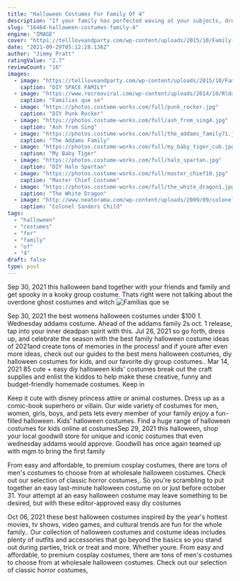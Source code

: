 ```yaml
---
title: "Halloween Costumes For Family Of 4"
description: "If your family has perfected waving at your subjects, dress up as the royal family, including the queen, a prince and princess and a british guard. Some other great family halloween costumes include a full array of colorful crayola crayons, spongebob squarepants characters or baby shark costumes"
slug: "16464-halloween-costumes-family-4"
engine: "IMAGE"
cover: "https://tellloveandparty.com/wp-content/uploads/2015/10/Family-Space-Costume-ideas-Tell-Love-and-Party.jpg"
date: "2021-09-29T05:12:28.136Z"
author: "Jimmy Pratt"
ratingValue: "2.7"
reviewCount: "16"
images:
  - image: "https://tellloveandparty.com/wp-content/uploads/2015/10/Family-Space-Costume-ideas-Tell-Love-and-Party.jpg"
    caption: "DIY SPACE FAMILY"
  - image: "https://www.recreoviral.com/wp-content/uploads/2014/10/RldaO1v-1.jpg"
    caption: "Familias que se"
  - image: "https://photos.costume-works.com/full/punk_rocker.jpg"
    caption: "DIY Punk Rocker"
  - image: "https://photos.costume-works.com/full/ash_from_sing4.jpg"
    caption: "Ash from Sing"
  - image: "https://photos.costume-works.com/full/the_addams_family71.jpg"
    caption: "The Addams Family"
  - image: "https://photos.costume-works.com/full/my_baby_tiger_cub.jpg"
    caption: "My Baby Tiger"
  - image: "https://photos.costume-works.com/full/halo_spartan.jpg"
    caption: "DIY Halo Spartan"
  - image: "https://photos.costume-works.com/full/master_chief10.jpg"
    caption: "Master Chief Costume"
  - image: "https://photos.costume-works.com/full/the_white_dragon1.jpg"
    caption: "The White Dragon"
  - image: "http://www.neatorama.com/wp-content/uploads/2009/09/colonel_sanders_costume.jpg"
    caption: "Colonel Sanders Child"
tags:
  - "halloween"
  - "costumes"
  - "for"
  - "family"
  - "of"
  - "4"
draft: false
type: post
---
```


Sep 30, 2021 this halloween band together with your friends and family and get spooky in a kooky group costume. Thats right  were not talking about the overdone ghost costumes and witch
![Familias que se](https://www.recreoviral.com/wp-content/uploads/2014/10/RldaO1v-1.jpg "Familias que se")

Sep 30, 2021 the best womens halloween costumes under $100 1. Wednesday addams costume. Ahead of the addams family 2s oct. 1 release, tap into your inner deadpan spirit with this. Jul 26, 2021 so go forth, dress up, and celebrate the season with the best family halloween costume ideas of 2021and create tons of memories in the process! and if youre after even more ideas, check out our guides to the best mens halloween costumes, diy halloween costumes for kids, and our favorite diy group costumes.. Mar 14, 2021 85 cute + easy diy halloween kids&#39; costumes break out the craft supplies and enlist the kiddos to help make these creative, funny and budget-friendly homemade costumes. Keep in
<!--inArticleAds-->

<!--galleryOne-->

Keep it cute with disney princess attire or animal costumes. Dress up as a comic-book superhero or villain. Our wide variety of costumes for men, women, girls, boys, and pets lets every member of your family enjoy a fun-filled halloween. Kids' halloween costumes. Find a huge range of halloween costumes for kids online at costumesSep 29, 2021 this halloween, shop your local goodwill store for unique and iconic costumes that even wednesday addams would approve. Goodwill has once again teamed up with mgm to bring the first family
<!--inArticleAds-->

<!--galleryTwo-->

From easy and affordable, to premium cosplay costumes, there are tons of men's costumes to choose from at wholesale halloween costumes. Check out our selection of classic horror costumes,. So you're scrambling to put together an easy last-minute halloween costume on or just before october 31. Your attempt at an easy halloween costume may leave something to be desired, but with these editor-approved easy diy costumes
<!--galleryThree-->

Oct 06, 2021 these best halloween costumes inspired by the year's hottest movies, tv shows, video games, and cultural trends are fun for the whole family.. Our collection of halloween costumes and costume ideas includes plenty of outfits and accessories that go beyond the basics so you stand out during parties, trick or treat and more. Whether youre. From easy and affordable, to premium cosplay costumes, there are tons of men's costumes to choose from at wholesale halloween costumes. Check out our selection of classic horror costumes,
